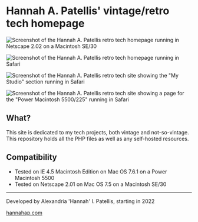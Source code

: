 # Hannah A. Patellis' vintage/retro tech homepage

![Screenshot of the Hannah A. Patellis retro tech homepage running in Netscape 2.02 on a Macintosh SE/30](/docs/se30.jpg)

![Screenshot of the Hannah A. Patellis retro tech homepage running in Safari](/docs/home.png)

![Screenshot of the Hannah A. Patellis retro tech site showing the "My Studio" section running in Safari](/docs/studio.png)

![Screenshot of the Hannah A. Patellis retro tech site showing a page for the "Power Macintosh 5500/225" running in Safari](/docs/page.png)

## What?
This site is dedicated to my tech projects, both vintage and not-so-vintage. This repository holds all the PHP files as well as any self-hosted resources.

## Compatibility 
- Tested on IE 4.5 Macintosh Edition on Mac OS 7.6.1 on a Power Macintosh 5500
- Tested on Netscape 2.01 on Mac OS 7.5 on a Macintosh SE/30

---

Developed by Alexandria 'Hannah' I. Patellis, starting in 2022

[hannahap.com](https://hannahap.com)